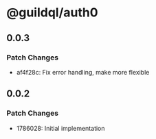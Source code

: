 # @guildql/auth0

## 0.0.3

### Patch Changes

- af4f28c: Fix error handling, make more flexible

## 0.0.2

### Patch Changes

- 1786028: Initial implementation

